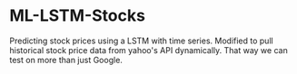 # ML-LSTM-Stocks
Predicting stock prices using a LSTM with time series.
Modified to pull historical stock price data from yahoo's API dynamically.  That way we can test on more than just Google.
